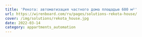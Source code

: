 ```yaml
---
title: 'Рекота: автоматизация частного дома площадью 600 м²'
url: https://wirenboard.com/ru/pages/solutions-rekota-house/
cover: /img/solutions/rekota_house.jpg
date: 2022-03-14
category: appartments_automation
---
```

